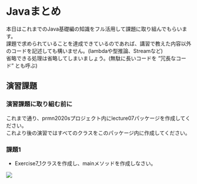 # Javaまとめ

本日はこれまでのJava基礎編の知識をフル活用して課題に取り組んでもらいます。  
課題で求められていることを達成できているのであれば、講習で教えた内容以外のコードを記述しても構いません。(lambdaや型推論、Streamなど)  
省略できる処理は省略してしまいましょう。(無駄に長いコードを ”冗長なコード” とも呼ぶ)  


## 演習課題

### 演習課題に取り組む前に

これまで通り、prmn2020sプロジェクト内にlecture07パッケージを作成してください。  
これより後の演習ではすべてのクラスをこのパッケージ内に作成してください。  

### 課題1

* Exercise7_1クラスを作成し、mainメソッドを作成しなさい。

![](http://www.plantuml.com/plantuml/png/XT7DIiD040Vmi_CKEIQGWkVWeTM3UX0AzGKccw5PkXzbTcB0ZtTtT-rMhGGF2NzcihzXikiWo39P0-6WtH4PRQKCXh0HOTrFGe_Akvr-fUeQuCcx8CJLpVjgLLqzJoo6Beftx9KVzDyw2W1akYgTDt1egTl5IMuFM2QMmgXbwxMJBZwfY-gGOs_yAOKZqP1JcLR_4DjBiNtOfe_RpTbgRulLdgq6KjTGRR_8xaGttOlN0toKBU96SOFuhXiWsyVPPI_xwy2UlJKBlM-i_BP4bXpX6ONuVd9BG51CfCR_-7nLoSuXmTW7p_t2kLdBE33EY-oQt31Pyma0)

